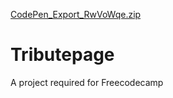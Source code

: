 [CodePen_Export_RwVoWqe.zip](https://github.com/llasey/Tributepage/files/6805151/CodePen_Export_RwVoWqe.zip)
# Tributepage
A project required for Freecodecamp

